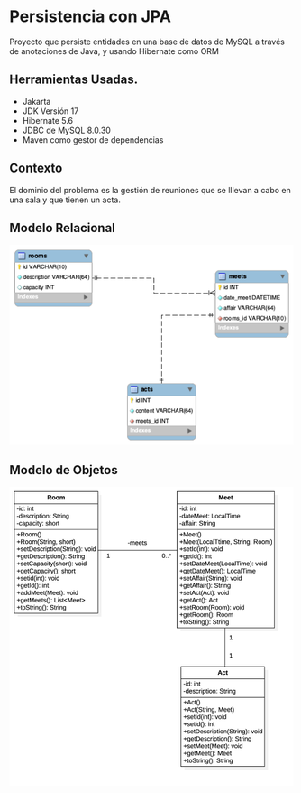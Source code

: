# Persistencia con JPA

Proyecto que persiste entidades en una base de datos de MySQL a través de anotaciones de Java, y usando Hibernate como ORM

## Herramientas Usadas.

- Jakarta
- JDK Versión 17
- Hibernate 5.6
- JDBC de MySQL 8.0.30
- Maven como gestor de dependencias

## Contexto

El dominio del problema es la gestión de reuniones que se lllevan a cabo en una sala y que tienen un acta.

## Modelo Relacional

<img src="./utils/images/meets.png">

## Modelo de Objetos

<img src="./utils/images/diagram.png" style="zoom:50">
